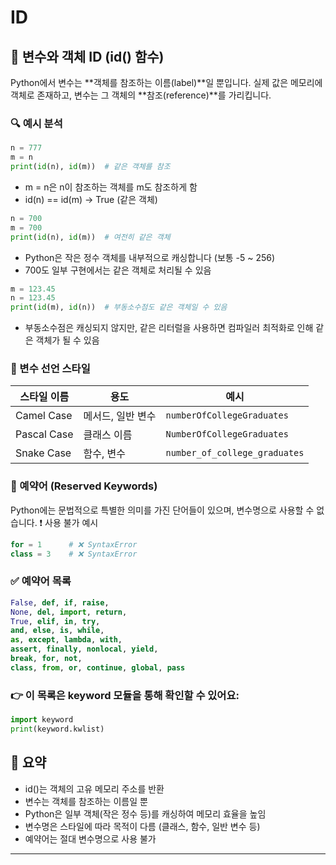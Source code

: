 # ID

## 🧠 변수와 객체 ID (id() 함수)
Python에서 변수는 **객체를 참조하는 이름(label)**일 뿐입니다. 실제 값은 메모리에 객체로 존재하고, 변수는 그 객체의 **참조(reference)**를 가리킵니다.

### 🔍 예시 분석
```python
n = 777
m = n
print(id(n), id(m))  # 같은 객체를 참조
```

- m = n은 n이 참조하는 객체를 m도 참조하게 함
- id(n) == id(m) → True (같은 객체)

```python
n = 700
m = 700
print(id(n), id(m))  # 여전히 같은 객체
```

- Python은 작은 정수 객체를 내부적으로 캐싱합니다 (보통 -5 ~ 256)
- 700도 일부 구현에서는 같은 객체로 처리될 수 있음
```python
m = 123.45
n = 123.45
print(id(m), id(n))  # 부동소수점도 같은 객체일 수 있음
```

- 부동소수점은 캐싱되지 않지만, 같은 리터럴을 사용하면 컴파일러 최적화로 인해 같은 객체가 될 수 있음

### 🧾 변수 선언 스타일

| 스타일 이름 | 용도 | 예시 |
|-------------|------|------|
| Camel Case  | 메서드, 일반 변수 | `numberOfCollegeGraduates` |
| Pascal Case | 클래스 이름 | `NumberOfCollegeGraduates` |
| Snake Case  | 함수, 변수 | `number_of_college_graduates` |



### 🚫 예약어 (Reserved Keywords)
Python에는 문법적으로 특별한 의미를 가진 단어들이 있으며, 변수명으로 사용할 수 없습니다.
❗ 사용 불가 예시
```python
for = 1      # ❌ SyntaxError
class = 3    # ❌ SyntaxError
```


### ✅ 예약어 목록
```python
False, def, if, raise,
None, del, import, return,
True, elif, in, try,
and, else, is, while,
as, except, lambda, with,
assert, finally, nonlocal, yield,
break, for, not,
class, from, or, continue, global, pass
```

### 👉 이 목록은 keyword 모듈을 통해 확인할 수 있어요:
```python
import keyword
print(keyword.kwlist)
```


## 📌 요약
- id()는 객체의 고유 메모리 주소를 반환
- 변수는 객체를 참조하는 이름일 뿐
- Python은 일부 객체(작은 정수 등)를 캐싱하여 메모리 효율을 높임
- 변수명은 스타일에 따라 목적이 다름 (클래스, 함수, 일반 변수 등)
- 예약어는 절대 변수명으로 사용 불가
---
